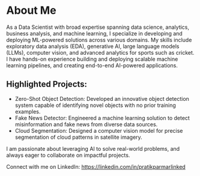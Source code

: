 # About Me

As a Data Scientist with broad expertise spanning data science, analytics, business analysis, and machine learning, I specialize in developing and deploying ML-powered solutions across various domains. My skills include exploratory data analysis (EDA), generative AI, large language models (LLMs), computer vision, and advanced analytics for sports such as cricket. I have hands-on experience building and deploying scalable machine learning pipelines, and creating end-to-end AI-powered applications.

## Highlighted Projects:

* Zero-Shot Object Detection: Developed an innovative object detection system capable of identifying novel objects with no prior training examples.
* Fake News Detector: Engineered a machine learning solution to detect misinformation and fake news from diverse data sources.
* Cloud Segmentation: Designed a computer vision model for precise segmentation of cloud patterns in satellite imagery.

I am passionate about leveraging AI to solve real-world problems, and always eager to collaborate on impactful projects.

Connect with me on LinkedIn: https://linkedin.com/in/pratikparmarlinked
